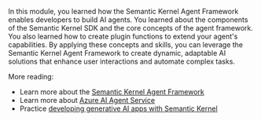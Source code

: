 In this module, you learned how the Semantic Kernel Agent Framework enables developers to build AI agents. You learned about the components of the Semantic Kernel SDK and the core concepts of the agent framework. You also learned how to create plugin functions to extend your agent's capabilities. By applying these concepts and skills, you can leverage the Semantic Kernel Agent Framework to create dynamic, adaptable AI solutions that enhance user interactions and automate complex tasks.

More reading:

- Learn more about the [Semantic Kernel Agent Framework](/semantic-kernel/frameworks/agent/?pivots=programming-language-python)
- Learn more about [Azure AI Agent Service](https://techcommunity.microsoft.com/blog/azure-ai-services-blog/introducing-azure-ai-agent-service/4298357)
- Practice [developing generative AI apps with Semantic Kernel](/training/paths/develop-ai-agents-azure-open-ai-semantic-kernel-sdk/)